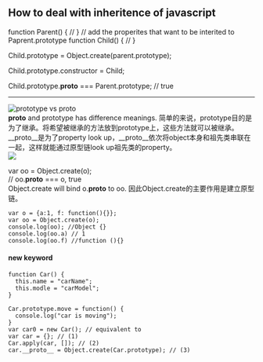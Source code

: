 ## How to deal with inheritence of javascript
function Parent() {
	//
}
// add the properites that want to be interited to Paprent.prototype
function Child() {
	//
}

Child.prototype  = Object.create(parent.prototype);

Child.prototype.constructor = Child;

Child.prototype.__proto__ === Parent.prototype; // true


----
![prototype vs __proto__](https://i.stack.imgur.com/AGfN3.png)   
__proto__ and prototype has difference meanings. 
简单的来说，prototype目的是为了继承。将希望被继承的方法放到prototype上，这些方法就可以被继承。  
__proto__是为了property look up，__proto__依次将object本身和祖先类串联在一起，这样就能通过原型链look up祖先类的property。  
![](http://4.bp.blogspot.com/-ZaGWJf5fHcU/UGs_P61HOGI/AAAAAAAAAew/Kzl96APzqlk/s1600/Javascript+Prototypal+Inheritance+Diagram+-+grand+picture+-+with+some+Dog+objects+(1).png)   

var oo = Object.create(o);  
// oo.__proto__ === o, true  
Object.create will bind o.__proto__ to oo. 因此Object.create的主要作用是建立原型链。  
```
var o = {a:1, f: function(){}};
var oo = Object.create(o);
console.log(oo); //Object {}
console.log(oo.a) // 1
console.log(oo.f) //function (){}
```
#### new keyword
```
function Car() {
  this.name = "carName";
  this.modle = "carModel";
}

Car.prototype.move = function() {
  console.log("car is moving");
}
var car0 = new Car(); // equivalent to 
var car = {}; // (1)
Car.apply(car, []); // (2)
car.__proto__ = Object.create(Car.prototype); // (3)

```
